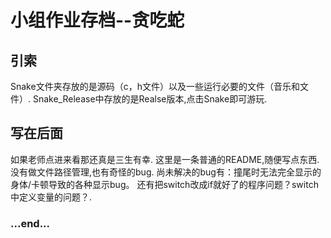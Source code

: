 # 小组作业存档--贪吃蛇

## 引索
Snake文件夹存放的是源码（c，h文件）以及一些运行必要的文件（音乐和文件）.
Snake_Release中存放的是Realse版本,点击Snake即可游玩.

## 写在后面
如果老师点进来看那还真是三生有幸.
这里是一条普通的README,随便写点东西.
没有做文件路径管理,也有奇怪的bug.
尚未解决的bug有：撞尾时无法完全显示的身体/卡顿导致的各种显示bug。
还有把switch改成if就好了的程序问题？switch中定义变量的问题？.
### ...end...
